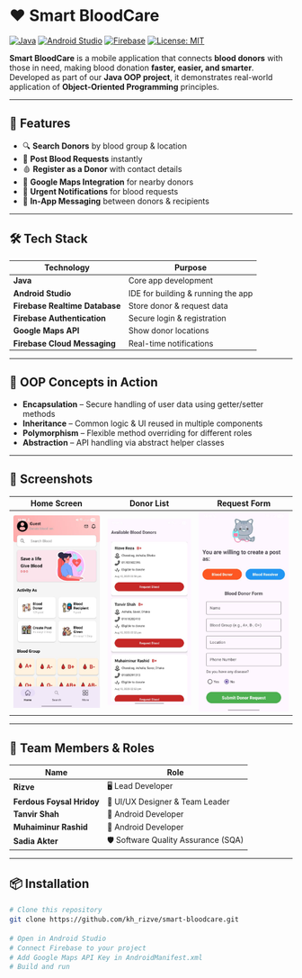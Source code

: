 # ❤️ Smart BloodCare  

[![Java](https://img.shields.io/badge/Java-ED8B00?style=for-the-badge&logo=openjdk&logoColor=white)]()
[![Android Studio](https://img.shields.io/badge/Android%20Studio-3DDC84?style=for-the-badge&logo=android-studio&logoColor=white)]()
[![Firebase](https://img.shields.io/badge/Firebase-FFCA28?style=for-the-badge&logo=firebase&logoColor=black)]()
[![License: MIT](https://img.shields.io/badge/License-MIT-blue.svg?style=for-the-badge)]()

**Smart BloodCare** is a mobile application that connects **blood donors** with those in need, making blood donation **faster, easier, and smarter**.  
Developed as part of our **Java OOP project**, it demonstrates real-world application of **Object-Oriented Programming** principles.

---

## 🚀 Features  

- 🔍 **Search Donors** by blood group & location  
- 📢 **Post Blood Requests** instantly  
- 🩸 **Register as a Donor** with contact details  
- 📍 **Google Maps Integration** for nearby donors  
- 🔔 **Urgent Notifications** for blood requests  
- 💬 **In-App Messaging** between donors & recipients  

---

## 🛠️ Tech Stack  

| Technology     | Purpose |
|----------------|---------|
| **Java**       | Core app development |
| **Android Studio** | IDE for building & running the app |
| **Firebase Realtime Database** | Store donor & request data |
| **Firebase Authentication** | Secure login & registration |
| **Google Maps API** | Show donor locations |
| **Firebase Cloud Messaging** | Real-time notifications |

---

## 🎯 OOP Concepts in Action  

- **Encapsulation** – Secure handling of user data using getter/setter methods  
- **Inheritance** – Common logic & UI reused in multiple components  
- **Polymorphism** – Flexible method overriding for different roles  
- **Abstraction** – API handling via abstract helper classes  

---

## 📸 Screenshots  

| Home Screen | Donor List | Request Form |
|-------------|------------|--------------|
![Home](assets/home.png) | ![Donor List](assets/donor_list.png) | ![Request Form](assets/request_form.png) |

---

## 👥 Team Members & Roles  

| Name                        | Role                              |
|-----------------------------|-----------------------------------|
| **Rizve**                   | 🖥️ Lead Developer                 |
| **Ferdous Foysal Hridoy**   | 🎨 UI/UX Designer & Team Leader    |
| **Tanvir Shah**             | 📱 Android Developer              |
| **Muhaiminur Rashid**       | 📱 Android Developer              |
| **Sadia Akter**             | 🛡️ Software Quality Assurance (SQA)|

---

## 📦 Installation  

```bash
# Clone this repository
git clone https://github.com/kh_rizve/smart-bloodcare.git

# Open in Android Studio
# Connect Firebase to your project
# Add Google Maps API Key in AndroidManifest.xml
# Build and run
